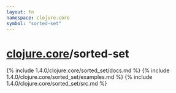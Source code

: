 ```yaml
---
layout: fn
namespace: clojure.core
symbol: "sorted-set"
---
```


# [clojure.core](../)/sorted-set

{% include 1.4.0/clojure.core/sorted_set/docs.md %}
{% include 1.4.0/clojure.core/sorted_set/examples.md %}
{% include 1.4.0/clojure.core/sorted_set/src.md %}

